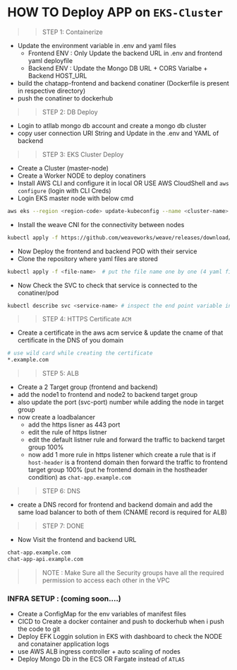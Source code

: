 # HOW TO Deploy APP on `EKS-Cluster`

>> STEP 1: Containerize
- Update the environment variable in .env and yaml files
    - Frontend ENV : Only Update the backend URL in .env and frontend yaml deployfile 
    - Backend ENV : Update the Mongo DB URL + CORS Varialbe + Backend HOST_URL
- build the chatapp-frontend and backend conatiner (Dockerfile is present in respective directory)
- push the conatiner to dockerhub

>> STEP 2: DB Deploy
- Login to atllab mongo db account and create a mongo db cluster 
- copy user connection URI String and Update in the .env and YAML of backend 

>> STEP 3: EKS Cluster Deploy
- Create a Cluster (master-node)
- Create a Worker NODE to deploy conatiners
- Install AWS CLI and configure it in local OR USE AWS CloudShell and `aws configure` (login with CLI Creds)
- Login EKS master node with below cmd
```bash
aws eks --region <region-code> update-kubeconfig --name <cluster-name>
```
- Install the weave CNI for the connectivity between nodes
```bash
kubectl apply -f https://github.com/weaveworks/weave/releases/download/v2.8.1/weave-daemonset-k8s.yaml
```
- Now Deploy the frontend and backend POD with their service 
- Clone the repository where yaml files are stored
```bash
kubectl apply -f <file-name>  # put the file name one by one (4 yaml files)
```
- Now Check the SVC to check that service is connected to the conatiner/pod
```bash
kubectl describe svc <service-name> # inspect the end point variable in the chart for both frontend and backend svc
```

>> STEP 4: HTTPS Certificate `ACM`
- Create a certificate in the aws acm service & update the cname of that certificate in the DNS of you domain 
```bash
# use wild card while creating the certificate
*.example.com
```

>> STEP 5: ALB 
- Create a 2 Target group (frontend and backend)
- add the node1 to frontend and node2 to backend target group
- also update the port (svc-port) number while adding the node in target group 
- now create a loadbalancer 
   - add the https lisner as 443 port
   - edit the rule of https listner
   - edit the default listner rule and forward the traffic to backend target group 100%
   - now add 1 more rule in https listener which create a rule that is if `host-header` is a frontend domain then forward the traffic to frontend target group 100% (put he frontend domain in the hostheader condition) as `chat-app.example.com`

>> STEP 6: DNS
- create a DNS record for frontend and backend domain and add the same load balancer to both of them (CNAME record is required for ALB)

>> STEP 7: DONE
- Now Visit the frontend and backend URL 
```bash
chat-app.example.com
chat-app-api.example.com
```

>> NOTE : Make Sure all the Security groups have all the required permission to access each other in the VPC 


### INFRA SETUP : (coming soon....)

- Create a ConfigMap for the env variables of manifest files
- CICD to Create a docker container and push to dockerhub when i push the code to git
- Deploy EFK Loggin solution in EKS with dashboard to check the NODE and conatainer application logs
- use AWS ALB ingress controller + auto scaling of nodes
- Deploy Mongo Db in the ECS OR Fargate instead of `ATLAS`
